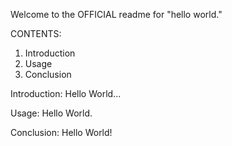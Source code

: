 Welcome to the OFFICIAL readme for "hello world."

CONTENTS:
1. Introduction
2. Usage
3. Conclusion


Introduction:
  Hello World...

Usage:
  Hello World.

Conclusion:
  Hello World!
